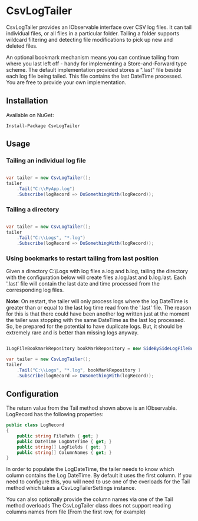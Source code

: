 CsvLogTailer
============

CsvLogTailer provides an IObservable interface over CSV log files. It can tail individual files, or all files in a particular folder. Tailing a folder supports wildcard filtering and detecting file modifications to pick up new and deleted files.

An optional bookmark mechanism means you can continue tailing from where you last left off - handy for implementing a Store-and-Forward type scheme. The default implementation provided stores a ".last" file beside each log file being tailed. This file contains the last DateTime processed. You are free to provide your own implementation.

Installation
------------

Available on NuGet:
```
Install-Package CsvLogTailer
```

Usage
-----

### Tailing an individual log file

```C#

var tailer = new CsvLogTailer();
tailer
    .Tail("C:\\MyApp.log")
    .Subscribe(logRecord => DoSomethingWith(logRecord));
```

### Tailing a directory

```C#

var tailer = new CsvLogTailer();
tailer
    .Tail("C:\\Logs", "*.log")
    .Subscribe(logRecord => DoSomethingWith(logRecord));
```

### Using bookmarks to restart tailing from last position

Given a directory C:\Logs with log files a.log and b.log, tailing the directory with the configuration below will create files a.log.last and b.log.last. Each '.last' file will contain the last date and time processed from the corresponding log files.

**Note**: On restart, the tailer will only process logs where the log DateTime is greater than or equal to the last log time read from the '.last' file. The reason for this is that there could have been another log written just at the moment the tailer was stopping with the same DateTime as the last log processed. So, be prepared for the potential to have duplicate logs. But, it should be extremely rare and is better than missing logs anyway.

```C#

ILogFileBookmarkRepository bookMarkRepository = new SideBySideLogFileBookmarkRepository();

var tailer = new CsvLogTailer();
tailer
    .Tail("C:\\Logs", "*.log", bookMarkRepository )
    .Subscribe(logRecord => DoSomethingWith(logRecord));
```

Configuration
-------------

The return value from the Tail method shown above is an IObservable<LogRecord>. LogRecord has the following properties:

```C#
public class LogRecord
{
    public string FilePath { get; }
    public DateTime LogDateTime { get; }
    public string[] LogFields { get; }
    public string[] ColumnNames { get; }
}
```

In order to populate the LogDateTime, the tailer needs to know which column contains the Log DateTime. By default it uses the first column. If you need to configure this, you will need to use one of the overloads for the Tail method which takes a CsvLogTailerSettings instance.

You can also optionally provide the column names via one of the Tail method overloads The CsvLogTailer class does not support reading columns names from file (From the first row, for example)
